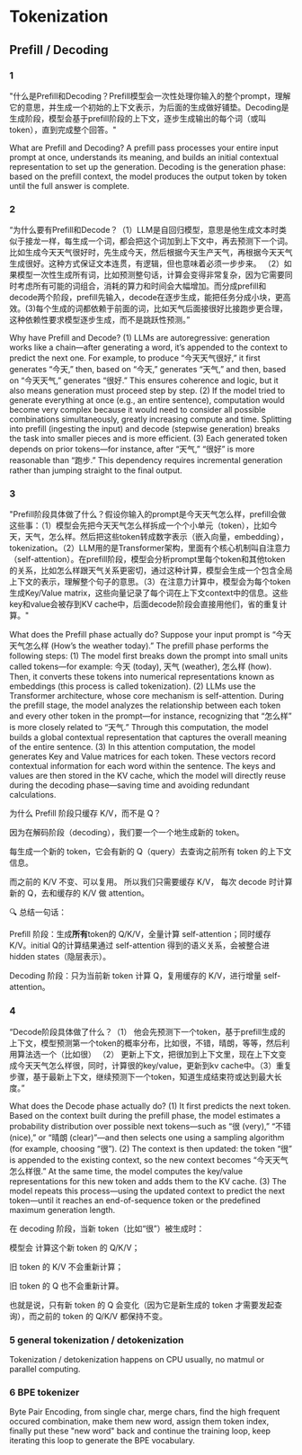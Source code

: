 # Tokenization

## Prefill / Decoding

### 1

"什么是Prefill和Decoding？Prefill模型会一次性处理你输入的整个prompt，理解它的意思，并生成一个初始的上下文表示，为后面的生成做好铺垫。Decoding是生成阶段，模型会基于prefill阶段的上下文，逐步生成输出的每个词（或叫token），直到完成整个回答。"

What are Prefill and Decoding? A prefill pass processes your entire input prompt at once, understands its meaning, and builds an initial contextual representation to set up the generation. Decoding is the generation phase: based on the prefill context, the model produces the output token by token until the full answer is complete.

### 2

“为什么要有Prefill和Decode？（1）LLM是自回归模型，意思是他生成文本时类似于接龙一样，每生成一个词，都会把这个词加到上下文中，再去预测下一个词。比如生成今天天气很好时，先生成今天，然后根据今天生产天气，再根据今天天气生成很好。这种方式保证文本连贯，有逻辑，但也意味着必须一步步来。 （2）如果模型一次性生成所有词，比如预测整句话，计算会变得非常复杂，因为它需要同时考虑所有可能的词组合，消耗的算力和时间会大幅增加。而分成prefill和decode两个阶段，prefill先输入，decode在逐步生成，能把任务分成小块，更高效。(3)每个生成的词都依赖于前面的词，比如天气后面接很好比接跑步更合理，这种依赖性要求模型逐步生成，而不是跳跃性预测。”

Why have Prefill and Decode? (1) LLMs are autoregressive: generation works like a chain—after generating a word, it’s appended to the context to predict the next one. For example, to produce “今天天气很好,” it first generates “今天,” then, based on “今天,” generates “天气,” and then, based on “今天天气,” generates “很好.” This ensures coherence and logic, but it also means generation must proceed step by step. (2) If the model tried to generate everything at once (e.g., an entire sentence), computation would become very complex because it would need to consider all possible combinations simultaneously, greatly increasing compute and time. Splitting into prefill (ingesting the input) and decode (stepwise generation) breaks the task into smaller pieces and is more efficient. (3) Each generated token depends on prior tokens—for instance, after “天气,” “很好” is more reasonable than “跑步.” This dependency requires incremental generation rather than jumping straight to the final output.

### 3

"Prefill阶段具体做了什么？假设你输入的prompt是今天天气怎么样，prefill会做这些事：（1）模型会先把今天天气怎么样拆成一个个小单元（token），比如今天，天气，怎么样。然后把这些token转成数字表示（嵌入向量，embedding），tokenization。（2）LLM用的是Transformer架构，里面有个核心机制叫自注意力（self-attention）。在prefill阶段，模型会分析prompt里每个token和其他token的关系，比如怎么样跟天气关系更密切，通过这种计算，模型会生成一个包含全局上下文的表示，理解整个句子的意思。（3）在注意力计算中，模型会为每个token生成Key/Value matrix，这些向量记录了每个词在上下文context中的信息。这些key和value会被存到KV cache中，后面decode阶段会直接用他们，省的重复计算。"

What does the Prefill phase actually do?
Suppose your input prompt is “今天天气怎么样 (How’s the weather today).” The prefill phase performs the following steps:
(1) The model first breaks down the prompt into small units called tokens—for example: 今天 (today), 天气 (weather), 怎么样 (how). Then, it converts these tokens into numerical representations known as embeddings (this process is called tokenization).
(2) LLMs use the Transformer architecture, whose core mechanism is self-attention. During the prefill stage, the model analyzes the relationship between each token and every other token in the prompt—for instance, recognizing that “怎么样” is more closely related to “天气.” Through this computation, the model builds a global contextual representation that captures the overall meaning of the entire sentence.
(3) In this attention computation, the model generates Key and Value matrices for each token. These vectors record contextual information for each word within the sentence. The keys and values are then stored in the KV cache, which the model will directly reuse during the decoding phase—saving time and avoiding redundant calculations.

为什么 Prefill 阶段只缓存 K/V，而不是 Q？

因为在解码阶段（decoding），我们要一个一个地生成新的 token。

每生成一个新的 token，它会有新的 Q（query）去查询之前所有 token 的上下文信息。

而之前的 K/V 不变、可以复用。
所以我们只需要缓存 K/V，
每次 decode 时计算新的 Q，去和缓存的 K/V 做 attention。

🔍 总结一句话：

Prefill 阶段：生成**所有**token的 Q/K/V，全量计算 self-attention；同时缓存 K/V。initial Q的计算结果通过 self-attention 得到的语义关系，会被整合进 hidden states（隐层表示）。

Decoding 阶段：只为当前新 token 计算 Q，复用缓存的 K/V，进行增量 self-attention。

### 4

“Decode阶段具体做了什么？（1） 他会先预测下一个token，基于prefill生成的上下文，模型预测第一个token的概率分布，比如很，不错，晴朗，等等，然后利用算法选一个（比如很） （2） 更新上下文，把很加到上下文里，现在上下文变成今天天气怎么样很，同时，计算很的key/value，更新到kv cache中。（3）重复步骤，基于最新上下文，继续预测下一个token，知道生成结束符或达到最大长度。”

What does the Decode phase actually do?
(1) It first predicts the next token. Based on the context built during the prefill phase, the model estimates a probability distribution over possible next tokens—such as “很 (very),” “不错 (nice),” or “晴朗 (clear)”—and then selects one using a sampling algorithm (for example, choosing “很”).
(2) The context is then updated: the token “很” is appended to the existing context, so the new context becomes “今天天气怎么样很.” At the same time, the model computes the key/value representations for this new token and adds them to the KV cache.
(3) The model repeats this process—using the updated context to predict the next token—until it reaches an end-of-sequence token or the predefined maximum generation length.

在 decoding 阶段，当新 token（比如“很”）被生成时：

模型会 计算这个新 token 的 Q/K/V；

旧 token 的 K/V 不会重新计算；

旧 token 的 Q 也不会重新计算。

也就是说，只有新 token 的 Q 会变化（因为它是新生成的 token 才需要发起查询），而之前的 token 的 Q/K/V 都保持不变。

### 5 general tokenization / detokenization

Tokenization / detokenization happens on CPU usually, no matmul or parallel computing.

### 6 BPE tokenizer

Byte Pair Encoding, from single char, merge chars, find the high frequent occured combination, make them new word, assign them token index, finally put these "new word" back and continue the training loop, keep iterating this loop to generate the BPE vocabulary.

